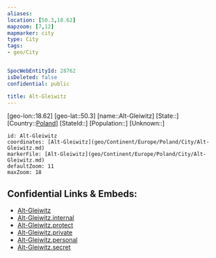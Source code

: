 ```yaml
---
aliases: 
location: [50.3,18.62]
mapzoom: [7,12] 
mapmarker: city 
type: City
tags:
- geo/City


SpocWebEntityId: 28762
isDeleted: false
confidential: public

title: Alt-Gleiwitz
---
```

[geo-lon::18.62]
[geo-lat::50.3]
[name::Alt-Gleiwitz]
[State::]
[Country::[Poland](geo/Continent/Europe/Poland.md)]
[StateId::]
[Population::]
[Unknown::]


```leaflet
id: Alt-Gleiwitz
coordinates: [Alt-Gleiwitz](geo/Continent/Europe/Poland/City/Alt-Gleiwitz.md)
markerFile: [Alt-Gleiwitz](geo/Continent/Europe/Poland/City/Alt-Gleiwitz.md)
defaultZoom: 11 
maxZoom: 18
```


## Confidential Links & Embeds: 
- [Alt-Gleiwitz](../../../../../../_public/geo/Continent/Europe/Poland/City/Alt-Gleiwitz.md) 
- [Alt-Gleiwitz.internal](../../../../../../_internal/geo/Continent/Europe/Poland/City/Alt-Gleiwitz.internal.md) 
- [Alt-Gleiwitz.protect](../../../../../../_protect/geo/Continent/Europe/Poland/City/Alt-Gleiwitz.protect.md) 
- [Alt-Gleiwitz.private](../../../../../../_private/geo/Continent/Europe/Poland/City/Alt-Gleiwitz.private.md) 
- [Alt-Gleiwitz.personal](../../../../../../_personal/geo/Continent/Europe/Poland/City/Alt-Gleiwitz.personal.md) 
- [Alt-Gleiwitz.secret](../../../../../../_secret/geo/Continent/Europe/Poland/City/Alt-Gleiwitz.secret.md) 
